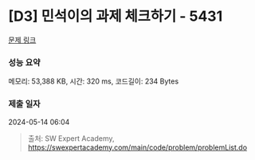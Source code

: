 # [D3] 민석이의 과제 체크하기 - 5431 

[문제 링크](https://swexpertacademy.com/main/code/problem/problemDetail.do?contestProbId=AWVl3rWKDBYDFAXm) 

### 성능 요약

메모리: 53,388 KB, 시간: 320 ms, 코드길이: 234 Bytes

### 제출 일자

2024-05-14 06:04



> 출처: SW Expert Academy, https://swexpertacademy.com/main/code/problem/problemList.do